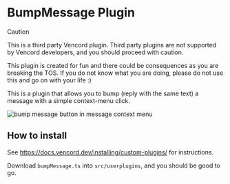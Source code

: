 # BumpMessage Plugin

> [!CAUTION]
> This is a third party Vencord plugin.
> Third party plugins are not supported by Vencord developers,
> and you should proceed with caution.
>
> This plugin is created for fun and there could be consequences as you are breaking the TOS.
> If you do not know what you are doing, please do not use this and go on with your life :)

This is a plugin that allows you to bump (reply with the same text) a message
with a simple context-menu click.

![bump message button in message context menu](https://github.com/user-attachments/assets/a8d0f393-6341-4056-b572-5723faef149a)

## How to install

See <https://docs.vencord.dev/installing/custom-plugins/> for instructions.

Download `bumpMessage.ts` into `src/userplugins`, and you should be good to go.

